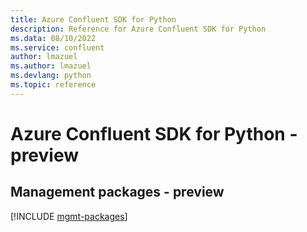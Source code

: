 ```yaml
---
title: Azure Confluent SDK for Python
description: Reference for Azure Confluent SDK for Python
ms.data: 08/10/2022
ms.service: confluent
author: lmazuel
ms.author: lmazuel
ms.devlang: python
ms.topic: reference
---
```

# Azure Confluent SDK for Python - preview

## Management packages - preview
[!INCLUDE [mgmt-packages](confluent-mgmt-index.md)]